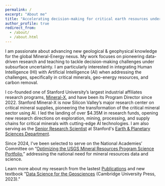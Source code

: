 ```yaml
---
permalink: /
excerpt: "About me"
title: "Accelerating decision-making for critical earth resources under subsurface uncertainty"
author_profile: true
redirect_from: 
  - /about/
  - /about.html
---
```



I am passionate about advancing new geological & geophysical knowledge for the global Mineral-Energy nexus. My work focuses on pioneering data-driven research and teaching to tackle decision-making challenges under subsurface uncertainty. I am particularly interested in integrating Human Intelligence (HI) with Artificial Intelligence (AI) when addressing the challenges, specifically in critical minerals, geo-energy resources, and carbon removal. 

I co-founded one of Stanford University’s largest industrial affiliates research programs, [Mineral-X](https://mineralx.stanford.edu/), and have been its Program Director since 2022. Stanford Mineral-X is now Silicon Valley’s major research center on critical mineral supplies, pioneering the transformation of the critical mineral sector using AI. I led the landing of over $4.35M in research funds, opening new research directions on exploration, mining, processing, and supply chains for critical minerals with cutting-edge AI technologies. I am also serving as the [Senior Research Scientist](https://profiles.stanford.edu/david-zhen-yin?tab=bio) at Stanford's [Earth & Planetary Sciences Department](https://epsci.stanford.edu/). 

Since 2024, I've been selected to serve on the National Academies’ Committee on “[Optimizing the USGS Mineral Resources Program Science Portfolio]( https://www.nationalacademies.org/our-work/optimizing-the-usgs-mineral-resources-program-science-portfolio),” addressing the national need for mineral resources data and science. 

Learn more about my research from the lastest [Publications](https://sdyinzhen.github.io//publications/) and new textbook "[Data Science for the Geosciences](https://www.cambridge.org/highereducation/books/data-science-for-the-geosciences/64E10197819920B0B5F36472B3B872C4#overview) (Cambridge University Press, 2023)." 

